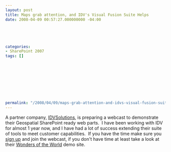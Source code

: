 ```yaml
---
layout: post
title: Maps grab attention, and IDV's Visual Fusion Suite Helps
date: 2008-04-09 00:57:27.000000000 -04:00





categories:
- SharePoint 2007
tags: []

  
  

  
  
  
  
  
permalink: "/2008/04/09/maps-grab-attention-and-idvs-visual-fusion-suite-helps/"
---
```

A partner company, [IDVSolutions](http://www.idvsolutions.com/), is preparing a webcast to demonstrate their Geospatial SharePoint ready web parts.&nbsp; I have been working with IDV for almost 1 year now, and I have had a lot of success extending their suite of tools to meet customer capabilities.&nbsp; If you have the time make sure you [sign up](http://msevents.microsoft.com/CUI/EventDetail.aspx?EventID=1032373601&Culture=en-US) and join the webcast, if you don't have time at least take a look at their [Wonders of the World](http://wondersoftheworld.idvsolutions.com/) demo site.

